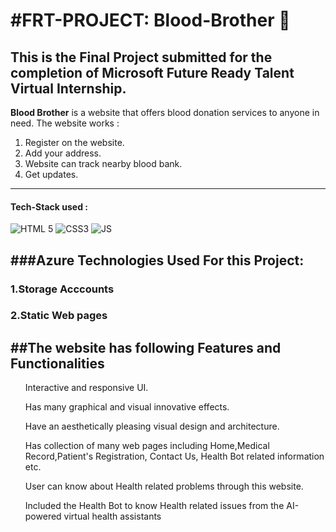 <h1>#FRT-PROJECT: Blood-Brother 🏥</h1>
<h2>This is the Final Project submitted for the completion  of Microsoft Future Ready Talent Virtual Internship.</h2>


**Blood Brother** is a website that offers blood donation services to anyone in need. The website works :

1. Register on the website.
2. Add your address.
3. Website can track nearby blood bank.
4. Get updates.

<hr>

#### Tech-Stack used :

<!--   <p align ="center"><code> -->
  ![HTML 5](https://img.shields.io/badge/HTML5-E34F26?style=for-the-badge&logo=html5&logoColor=white)
  ![CSS3](https://img.shields.io/badge/CSS3-1572B6?style=for-the-badge&logo=css3&logoColor=white)
  ![JS](https://img.shields.io/badge/JavaScript-323330?style=for-the-badge&logo=javascript&logoColor=F7DF1E)
<!--   <img height="30" src="https://raw.githubusercontent.com/github/explore/80688e429a7d4ef2fca1e82350fe8e3517d3494d/topics/javascript/javascript.png"></code> -->
<!--   <code><img height="30" src="https://raw.githubusercontent.com/github/explore/80688e429a7d4ef2fca1e82350fe8e3517d3494d/topics/html/html.png"></code>
  <code><img height="30" src="https://raw.githubusercontent.com/github/explore/80688e429a7d4ef2fca1e82350fe8e3517d3494d/topics/css/css.png"></code> -->
<!--   </p> -->

 <h2> ###Azure Technologies Used For this Project:</h2>
  <h3>1.Storage Acccounts</h3>
  <h3>2.Static Web pages</h3>

  <h2>##The website has following Features and Functionalities</h2>
<ul>Interactive and responsive UI.</ul>
<ul>Has many graphical and visual innovative effects.</ul>
<ul>Have an aesthetically pleasing visual design and architecture.</ul>
<ul>Has collection of many web pages including Home,Medical Record,Patient's Registration, Contact Us, Health Bot related information etc.</ul>
<ul>User can know about Health related problems through this website.</ul>
<ul>Included the Health Bot to know Health related issues from the AI-powered virtual health assistants</ul>
